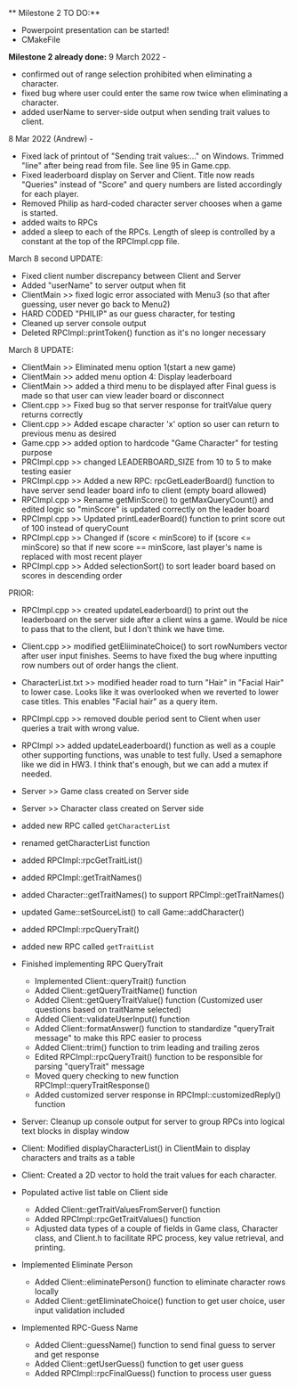 **  Milestone 2 TO DO:**
 - Powerpoint presentation can be started!
 - CMakeFile




**Milestone 2 already done:**
9 March 2022 - 
 - confirmed out of range selection prohibited when eliminating a character.
 - fixed bug where user could enter the same row twice when eliminating a character.
 - added userName to server-side output when sending trait values to client.

8 Mar 2022 (Andrew) - 
 - Fixed lack of printout of "Sending trait values:..." on Windows. Trimmed "line" after being read from file.  See line 95 in Game.cpp.
 - Fixed leaderboard display on Server and Client.  Title now reads "Queries" instead of "Score" and query numbers are listed accordingly for each player.
 - Removed Philip as hard-coded character server chooses when a game is started.
 - added waits to RPCs
 - added a sleep to each of the RPCs.  Length of sleep is controlled by a constant at the top of the RPCImpl.cpp file.


March 8 second UPDATE: 
- Fixed client number discrepancy between Client and Server
- Added "userName" to server output when fit
- ClientMain >> fixed logic error associated with Menu3 (so that after guessing, user never go back to Menu2)
- HARD CODED "PHILIP" as our guess character, for testing
- Cleaned up server console output
- Deleted RPCImpl::printToken() function as it's no longer necessary



March 8 UPDATE:
- ClientMain >> Eliminated menu option 1(start a new game)
- ClientMain >> added menu option 4: Display leaderboard
- ClientMain >> added a third menu to be displayed after Final guess is made so that user can view leader board or disconnect
- Client.cpp >> Fixed bug so that server response for traitValue query returns correctly
- Client.cpp >> Added escape character 'x' option so user can return to previous menu as desired
- Game.cpp >> added option to hardcode "Game Character" for testing purpose
- PRCImpl.cpp >> changed LEADERBOARD_SIZE from 10 to 5 to make testing easier
- PRCImpl.cpp >> Added a new RPC: rpcGetLeaderBoard() function to have server send leader board info to client (empty board allowed)
- RPCImpl.cpp >> Rename getMinScore() to getMaxQueryCount() and edited logic so "minScore" is updated correctly on the leader board
- RPCImpl.cpp >> Updated printLeaderBoard() function to print score out of 100 instead of queryCount
- RPCImpl.cpp >> Changed if (score < minScore) to if (score <= minScore) so that if new score == minScore, last player's name is replaced with most recent player
- RPCImpl.cpp >> Added selectionSort() to sort leader board based on scores in descending order


PRIOR:
- RPCImpl.cpp >> created updateLeaderboard() to print out the leaderboard on the server side after a client wins a game.  Would be nice to pass
  that to the client, but I don't think we have time.
- Client.cpp >> modified getEliiminateChoice() to sort rowNumbers vector after user input finishes.  Seems to have fixed the bug where inputting
  row numbers out of order hangs the client.
- CharacterList.txt >> modified header road to turn "Hair" in "Facial Hair" to lower case.  Looks like it was overlooked when we reverted to lower
  case titles.  This enables "Facial hair" as a query item.
- RPCImpl.cpp >> removed double period sent to Client when user queries a trait with wrong value.

 - RPCImpl >> added updateLeaderboard() function as well as a couple other supporting functions, was unable to test fully.  Used a semaphore
   like we did in HW3.  I think that's enough, but we can add a mutex if needed.

- Server >> Game class created on Server side 
- Server >> Character class created on Server side 
- added new RPC called ```getCharacterList```
- renamed getCharacterList function
- added RPCImpl::rpcGetTraitList()
- added RPCImpl::getTraitNames()
- added Character::getTraitNames() to support RPCImpl::getTraitNames()
- updated Game::setSourceList() to call Game::addCharacter()
- added RPCImpl::rpcQueryTrait()
- added new RPC called ```getTraitList```


- Finished implementing RPC QueryTrait
  - Implemented Client::queryTrait() function
  - Added Client::getQueryTraitName() function
  - Added Client::getQueryTraitValue() function (Customized user questions based on traitName selected)
  - Added Client::validateUserInput() function
  - Added Client::formatAnswer() function to standardize "queryTrait message" to make this RPC easier to process
  - Added Client::trim() function to trim leading and trailing zeros
  - Edited RPCImpl::rpcQueryTrait() function to be responsible for parsing "queryTrait" message
  - Moved query checking to new function RPCImpl::queryTraitResponse()
  - Added customized server response in RPCImpl::customizedReply() function
  

- Server: Cleanup up console output for server to group RPCs into logical text blocks in display window
- Client: Modified displayCharacterList() in ClientMain to display characters and traits as a table
- Client: Created a 2D vector to hold the trait values for each character.


- Populated active list table on Client side
  - Added Client::getTraitValuesFromServer() function
  - Added RPCImpl::rpcGetTraitValues() function
  - Adjusted data types of a couple of fields in Game class, Character class, and Client.h to facilitate RPC process, key value retrieval, and printing.
- Implemented Eliminate Person 
  - Added Client::eliminatePerson() function to eliminate character rows locally
  - Added Client::getEliminateChoice() function to get user choice, user input validation included
- Implemented RPC-Guess Name 
  - Added Client::guessName() function to send final guess to server and get response
  - Added Client::getUserGuess() function to get user guess
  - Added RPCImpl::rpcFinalGuess() function to process user guess
  
